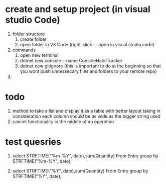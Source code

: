 # create and setup project (in visual studio Code)
1. folder structure
    1. create folder
    2. open folder in VS Code (right-click -- open in visual studio code)
2. commands
    1. open new terminal
    2. dotnet new console --name ConsoleHabitTracker
    3. dotnet new gitignore (this is important to do at the beginning so that you wont push unnessecary files and folders to your remote repo)
3. 

# todo
1. method to take a list and display it as a table with better layout
    taking in consideration each column should be as wide as the bigger string used
2. cancel functionality in the middle of an operation

# test quesries

1. select STRFTIME("%m-%Y", date),sum(Quantity)
From Entry
 group by STRFTIME("%m-%Y", date);

2.  select STRFTIME("%Y", date),sum(Quantity)
From Entry
 group by STRFTIME("%Y", date);